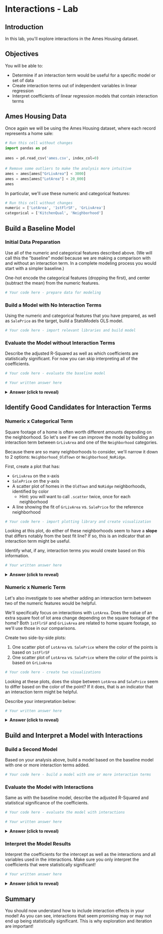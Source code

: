 # Interactions - Lab

## Introduction

In this lab, you'll explore interactions in the Ames Housing dataset.

## Objectives

You will be able to:

- Determine if an interaction term would be useful for a specific model or set of data
- Create interaction terms out of independent variables in linear regression
- Interpret coefficients of linear regression models that contain interaction terms

## Ames Housing Data

Once again we will be using the Ames Housing dataset, where each record represents a home sale:


```python
# Run this cell without changes
import pandas as pd

ames = pd.read_csv('ames.csv', index_col=0)

# Remove some outliers to make the analysis more intuitive
ames = ames[ames["GrLivArea"] < 3000]
ames = ames[ames["LotArea"] < 20_000]
ames
```

In particular, we'll use these numeric and categorical features:


```python
# Run this cell without changes
numeric = ['LotArea', '1stFlrSF', 'GrLivArea']
categorical = ['KitchenQual', 'Neighborhood']
```

## Build a Baseline Model

### Initial Data Preparation

Use all of the numeric and categorical features described above. (We will call this the "baseline" model because we are making a comparison with and without an interaction term. In a complete modeling process you would start with a simpler baseline.)

One-hot encode the categorical features (dropping the first), and center (subtract the mean) from the numeric features.


```python
# Your code here - prepare data for modeling

```

### Build a Model with No Interaction Terms

Using the numeric and categorical features that you have prepared, as well as `SalePrice` as the target, build a StatsModels OLS model.


```python
# Your code here - import relevant libraries and build model

```

### Evaluate the Model without Interaction Terms

Describe the adjusted R-Squared as well as which coefficients are statistically significant. For now you can skip interpreting all of the coefficients.


```python
# Your code here - evaluate the baseline model

```


```python
# Your written answer here

```

<details>
    <summary style="cursor: pointer"><b>Answer (click to reveal)</b></summary>

The model overall explains about 83% of the variance in sale price.

We'll used the standard alpha of 0.05 to evaluate statistical significance:
    
* Coefficients for the intercept as well as all continuous variables are statistically significant
* Coefficients for `KitchenQual` are statistically significant
* Coefficients for most values of `Neighborhood` are statistically significant, while some are not. In this context the reference category was `Blmngtn`, which means that neighborhoods with statistically significant coefficients differ significantly from `Blmngtn` whereas neighborhoods with coefficients that are not statistically significant do not differ significantly from `Blmngtn`

</details>

## Identify Good Candidates for Interaction Terms

### Numeric x Categorical Term

Square footage of a home is often worth different amounts depending on the neighborhood. So let's see if we can improve the model by building an interaction term between `GrLivArea` and one of the `Neighborhood` categories.

Because there are so many neighborhoods to consider, we'll narrow it down to 2 options: `Neighborhood_OldTown` or `Neighborhood_NoRidge`.

First, create a plot that has:

* `GrLivArea` on the x-axis
* `SalePrice` on the y-axis
* A scatter plot of homes in the `OldTown` and `NoRidge` neighborhoods, identified by color
  * Hint: you will want to call `.scatter` twice, once for each neighborhood
* A line showing the fit of `GrLivArea` vs. `SalePrice` for the reference neighborhood


```python
# Your code here - import plotting library and create visualization

```

Looking at this plot, do either of these neighborhoods seem to have a **slope** that differs notably from the best fit line? If so, this is an indicator that an interaction term might be useful.

Identify what, if any, interaction terms you would create based on this information.


```python
# Your written answer here

```

<details>
    <summary style="cursor: pointer"><b>Answer (click to reveal)</b></summary>

Your plot should look something like this:

![scatter plot solution](OldTown_vs_NoRidge.png)

If we drew the expected slopes based on the scatter plots, they would look something like this:

![scatter plot solution annotated](OldTown_vs_NoRidge_Annotated.png)

The slope of the orange line looks fairly different from the slope of the gray line, indicating that an interaction term for `NoRidge` might be useful.

</details>

### Numeric x Numeric Term

Let's also investigate to see whether adding an interaction term between two of the numeric features would be helpful.

We'll specifically focus on interactions with `LotArea`. Does the value of an extra square foot of lot area change depending on the square footage of the home? Both `1stFlrSF` and `GrLivArea` are related to home square footage, so we'll use those in our comparisons.

Create two side-by-side plots:

1. One scatter plot of `LotArea` vs. `SalePrice` where the color of the points is based on `1stFlrSF`
2. One scatter plot of `LotArea` vs. `SalePrice` where the color of the points is based on `GrLivArea`


```python
# Your code here - create two visualizations

```

Looking at these plots, does the slope between `LotArea` and `SalePrice` seem to differ based on the color of the point? If it does, that is an indicator that an interaction term might be helpful.

Describe your interpretation below:


```python
# Your written answer here

```

<details>
    <summary style="cursor: pointer"><b>Answer (click to reveal)</b></summary>

Your plots should look something like this:

![side by side plots solution](LotArea_vs_SalePrice.png)

For both `1stFlrSF` and `GrLivArea`, it seems like a larger lot area doesn't matter very much for homes with less square footage. (In other words, the slope is closer to a flat line when the dots are lighter colored.) Then for homes with more square footage, a larger lot area seems to matter more for the sale price. (In other words, the slope is steeper when the dots are darker colored.)

This difference in slope based on color indicates that an interaction term for either/both of `1stFlrSF` and `GrLivArea` with `LotArea` might be helpful.

For ease of model interpretation, it probably makes the most sense to create an interaction term between `LotArea` and `1stFlrSF`, since we already have an interaction that uses `GrLivArea`.

</details>

## Build and Interpret a Model with Interactions

### Build a Second Model

Based on your analysis above, build a model based on the baseline model with one or more interaction terms added.


```python
# Your code here - build a model with one or more interaction terms

```

### Evaluate the Model with Interactions

Same as with the baseline model, describe the adjusted R-Squared and statistical significance of the coefficients.


```python
# Your code here - evaluate the model with interactions

```


```python
# Your written answer here

```

<details>
    <summary style="cursor: pointer"><b>Answer (click to reveal)</b></summary>

The model overall still explains about 83% of the variance in sale price. The baseline explained 82.7% whereas this model explains 82.9%, so it's a marginal improvement.
    
* Coefficients for the intercept as well as all continuous variables are still statistically significant
* Coefficients for `KitchenQual` are still statistically significant
* `Neighborhood_NoRidge` used to be statistically significant but now it is not
* `GrLivArea x Neighborhood_NoRidge` is not statistically significant
* `LotArea x 1stFlrSF` is statistically significant

</details>

### Interpret the Model Results

Interpret the coefficients for the intercept as well as the interactions and all variables used in the interactions. Make sure you only interpret the coefficients that were statistically significant!


```python
# Your written answer here

```

<details>
    <summary style="cursor: pointer"><b>Answer (click to reveal)</b></summary>

The intercept is about 258k. This means that a home with average continuous attributes and reference categorical attributes (excellent kitchen quality, Bloomington Heights neighborhood) would cost about \\$258k.

The coefficient for `LotArea` is about 2.58. This means that for a home with average first floor square footage, each additional square foot of lot area is associated with an increase of about \\$2.58 in sale price.

The coefficient for `1stFlrSF` is about 30.5. This means that for a home with average lot area, each additional square foot of first floor area is associated with an increase of about \\$30.50 in sale price.

The coefficient for `LotArea x 1stFlrSF` is about 0.003. This means that:

1. For each additional square foot of lot area, there is an increase of about \\$2.58 + (0.003 x first floor square footage) in sale price
2. For each additional square foot of first floor square footage, there is an increase of about \\$30.50 + (0.003 x lot area square footage) in sale price

`Neighborhood_NoRidge` and `GrLivArea x Neighborhood_NoRidge` were not statistically significant so we won't be interpreting their coefficients.



</details>

## Summary

You should now understand how to include interaction effects in your model! As you can see, interactions that seem promising may or may not end up being statistically significant. This is why exploration and iteration are important!
